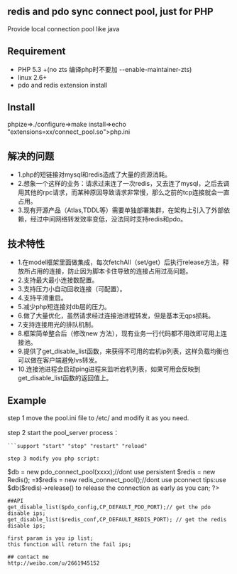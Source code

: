 ## redis and pdo sync connect pool, just for PHP

Provide local connection pool like java


## Requirement

- PHP 5.3 +(no zts 编译php时不要加 --enable-maintainer-zts)
- linux 2.6+
- pdo and redis extension install

## Install

phpize=>./configure=>make install=>echo "extensions=xx/connect_pool.so">php.ini


## 解决的问题

- 1.php的短链接对mysql和redis造成了大量的资源消耗。
- 2.想象一个这样的业务：请求过来连了一次redis，又去连了mysql，之后去调用其他的rpc请求，而某种原因导致请求非常慢，那么之前的tcp连接就会一直占用。
- 3.现有开源产品（Atlas,TDDL等）需要单独部署集群，在架构上引入了外部依赖，经过中间网络转发效率变低，没法同时支持redis和pdo。


## 技术特性

- 1.在model框架里面做集成，每次fetchAll（set/get）后执行release方法，释放所占用的连接，防止因为脚本卡住导致的连接占用过高问题。
- 2.支持最大最小连接数配置。
- 3.支持压力小自动回收连接（可配置）。
- 4.支持平滑重启。
- 5.减少php短连接对db层的压力。
- 6.做了大量优化，虽然请求经过连接池进程转发，但是基本无qps损耗。
- 7.支持连接用光的排队机制。
- 8.框架简单整合后（修改new 方法），现有业务一行代码都不用改即可用上连接池。
- 9.提供了get_disable_list函数，来获得不可用的宕机ip列表，这样负载均衡也可以做在客户端避免lvs转发。
- 10.连接池进程会启动ping进程来监听宕机列表，如果可用会反映到get_disable_list函数的返回值上。

## Example
step 1 move the pool.ini file to /etc/ and modify it as you need.

step 2 start the pool_server process：
```./pool_server start
```support "start" "stop" "restart" "reload"

step 3 modify you php script:
```
<?php
$db = new PDO(xxxxx);
=> $db = new pdo_connect_pool(xxxx);//dont use persistent

$redis = new Redis();
=》$redis = new redis_connect_pool();//dont use pconnect

tips:use $db($redis)->release() to release the connection  as early as you can;
?>
```
##API
get_disable_list($pdo_config,CP_DEFAULT_PDO_PORT);// get the pdo disable ips;
get_disable_list($redis_conf,CP_DEFAULT_REDIS_PORT); // get the redis disable ips;

first param is you ip list;
this function will return the fail ips;

## contact me
http://weibo.com/u/2661945152